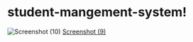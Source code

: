 # student-mangement-system!

![Screenshot (10)](https://github.com/Dhruti313/student-mangement-system/assets/124250238/e396fe09-f4a9-45d8-b49e-cd0c8954cd76)
[Screenshot (9)](https://github.com/Dhruti313/student-mangement-system/assets/124250238/83a6f4fb-3ae8-486c-b745-add56c75fcef)
